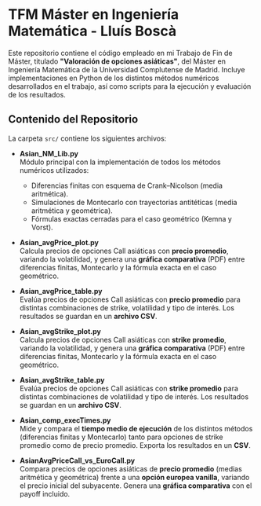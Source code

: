 # TFM Máster en Ingeniería Matemática - Lluís Boscà

Este repositorio contiene el código empleado en mi Trabajo de Fin de Máster, titulado **"Valoración de opciones asiáticas"**, del Máster en Ingeniería Matemática de la Universidad Complutense de Madrid. Incluye implementaciones en Python de los distintos métodos numéricos desarrollados en el trabajo, así como scripts para la ejecución y evaluación de los resultados.

## Contenido del Repositorio

La carpeta `src/` contiene los siguientes archivos:

- **Asian_NM_Lib.py**  
  Módulo principal con la implementación de todos los métodos numéricos utilizados:  
  - Diferencias finitas con esquema de Crank–Nicolson (media aritmética).  
  - Simulaciones de Montecarlo con trayectorias antitéticas (media aritmética y geométrica).  
  - Fórmulas exactas cerradas para el caso geométrico (Kemna y Vorst).  

- **Asian_avgPrice_plot.py**  
  Calcula precios de opciones Call asiáticas con **precio promedio**, variando la volatilidad, y genera una **gráfica comparativa** (PDF) entre diferencias finitas, Montecarlo y la fórmula exacta en el caso geométrico.

- **Asian_avgPrice_table.py**  
  Evalúa precios de opciones Call asiáticas con **precio promedio** para distintas combinaciones de strike, volatilidad y tipo de interés. Los resultados se guardan en un **archivo CSV**.

- **Asian_avgStrike_plot.py**  
  Calcula precios de opciones Call asiáticas con **strike promedio**, variando la volatilidad, y genera una **gráfica comparativa** (PDF) entre diferencias finitas, Montecarlo y la fórmula exacta en el caso geométrico.

- **Asian_avgStrike_table.py**  
  Evalúa precios de opciones Call asiáticas con **strike promedio** para distintas combinaciones de volatilidad y tipo de interés. Los resultados se guardan en un **archivo CSV**.

- **Asian_comp_execTimes.py**  
  Mide y compara el **tiempo medio de ejecución** de los distintos métodos (diferencias finitas y Montecarlo) tanto para opciones de strike promedio como de precio promedio. Exporta los resultados en un **CSV**.

- **AsianAvgPriceCall_vs_EuroCall.py**  
  Compara precios de opciones asiáticas de **precio promedio** (medias aritmética y geométrica) frente a una **opción europea vanilla**, variando el precio inicial del subyacente. Genera una **gráfica comparativa** con el payoff incluido.
